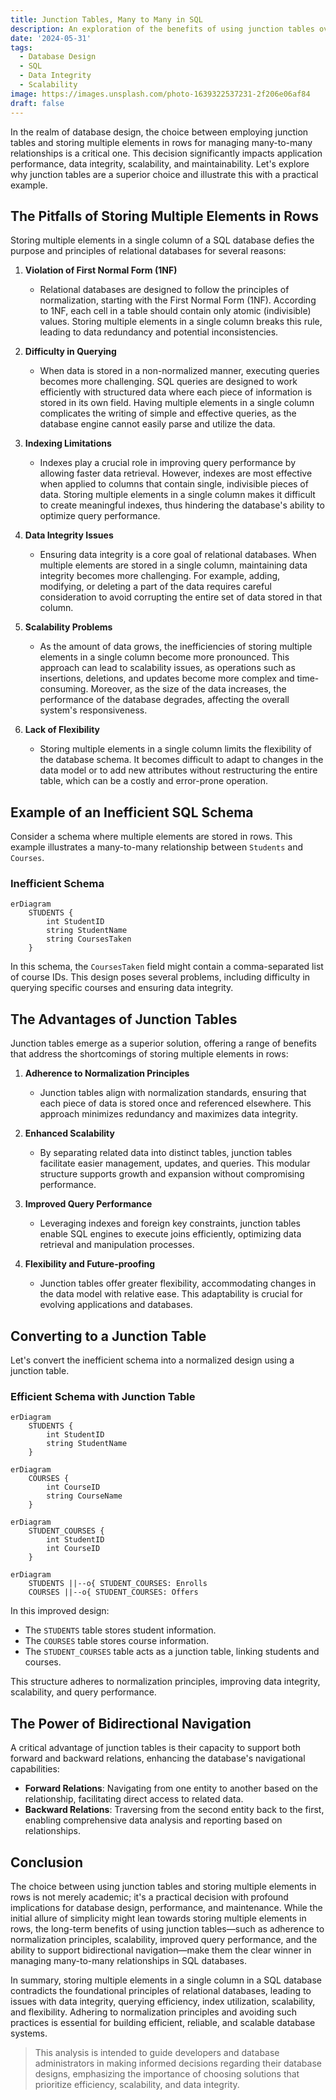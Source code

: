 ```yaml
---
title: Junction Tables, Many to Many in SQL
description: An exploration of the benefits of using junction tables over storing multiple elements in rows for managing many-to-many relationships in SQL databases.
date: '2024-05-31'
tags:
  - Database Design
  - SQL
  - Data Integrity
  - Scalability
image: https://images.unsplash.com/photo-1639322537231-2f206e06af84
draft: false
---
```


In the realm of database design, the choice between employing junction tables and storing multiple elements in rows for managing many-to-many relationships is a critical one. This decision significantly impacts application performance, data integrity, scalability, and maintainability. Let's explore why junction tables are a superior choice and illustrate this with a practical example.

## The Pitfalls of Storing Multiple Elements in Rows

Storing multiple elements in a single column of a SQL database defies the purpose and principles of relational databases for several reasons:

1. **Violation of First Normal Form (1NF)**
   - Relational databases are designed to follow the principles of normalization, starting with the First Normal Form (1NF). According to 1NF, each cell in a table should contain only atomic (indivisible) values. Storing multiple elements in a single column breaks this rule, leading to data redundancy and potential inconsistencies.

2. **Difficulty in Querying**
   - When data is stored in a non-normalized manner, executing queries becomes more challenging. SQL queries are designed to work efficiently with structured data where each piece of information is stored in its own field. Having multiple elements in a single column complicates the writing of simple and effective queries, as the database engine cannot easily parse and utilize the data.

3. **Indexing Limitations**
   - Indexes play a crucial role in improving query performance by allowing faster data retrieval. However, indexes are most effective when applied to columns that contain single, indivisible pieces of data. Storing multiple elements in a single column makes it difficult to create meaningful indexes, thus hindering the database's ability to optimize query performance.

4. **Data Integrity Issues**
   - Ensuring data integrity is a core goal of relational databases. When multiple elements are stored in a single column, maintaining data integrity becomes more challenging. For example, adding, modifying, or deleting a part of the data requires careful consideration to avoid corrupting the entire set of data stored in that column.

5. **Scalability Problems**
   - As the amount of data grows, the inefficiencies of storing multiple elements in a single column become more pronounced. This approach can lead to scalability issues, as operations such as insertions, deletions, and updates become more complex and time-consuming. Moreover, as the size of the data increases, the performance of the database degrades, affecting the overall system's responsiveness.

6. **Lack of Flexibility**
   - Storing multiple elements in a single column limits the flexibility of the database schema. It becomes difficult to adapt to changes in the data model or to add new attributes without restructuring the entire table, which can be a costly and error-prone operation.

## Example of an Inefficient SQL Schema

Consider a schema where multiple elements are stored in rows. This example illustrates a many-to-many relationship between `Students` and `Courses`.

### Inefficient Schema


```mermaid
erDiagram
    STUDENTS {
        int StudentID
        string StudentName
        string CoursesTaken
    } 
```

In this schema, the `CoursesTaken` field might contain a comma-separated list of course IDs. This design poses several problems, including difficulty in querying specific courses and ensuring data integrity.

## The Advantages of Junction Tables

Junction tables emerge as a superior solution, offering a range of benefits that address the shortcomings of storing multiple elements in rows:

1. **Adherence to Normalization Principles**
   - Junction tables align with normalization standards, ensuring that each piece of data is stored once and referenced elsewhere. This approach minimizes redundancy and maximizes data integrity.

2. **Enhanced Scalability**
   - By separating related data into distinct tables, junction tables facilitate easier management, updates, and queries. This modular structure supports growth and expansion without compromising performance.

3. **Improved Query Performance**
   - Leveraging indexes and foreign key constraints, junction tables enable SQL engines to execute joins efficiently, optimizing data retrieval and manipulation processes.

4. **Flexibility and Future-proofing**
   - Junction tables offer greater flexibility, accommodating changes in the data model with relative ease. This adaptability is crucial for evolving applications and databases.

## Converting to a Junction Table

Let's convert the inefficient schema into a normalized design using a junction table.

### Efficient Schema with Junction Table

```mermaid
erDiagram
    STUDENTS {
        int StudentID
        string StudentName
    }
```

```mermaid
erDiagram
    COURSES {
        int CourseID
        string CourseName
    }
```

```mermaid
erDiagram
    STUDENT_COURSES {
        int StudentID
        int CourseID
    }
```

```mermaid
erDiagram
    STUDENTS ||--o{ STUDENT_COURSES: Enrolls
    COURSES ||--o{ STUDENT_COURSES: Offers
```

In this improved design:
- The `STUDENTS` table stores student information.
- The `COURSES` table stores course information.
- The `STUDENT_COURSES` table acts as a junction table, linking students and courses.

This structure adheres to normalization principles, improving data integrity, scalability, and query performance.

## The Power of Bidirectional Navigation

A critical advantage of junction tables is their capacity to support both forward and backward relations, enhancing the database's navigational capabilities:

- **Forward Relations**: Navigating from one entity to another based on the relationship, facilitating direct access to related data.
- **Backward Relations**: Traversing from the second entity back to the first, enabling comprehensive data analysis and reporting based on relationships.

## Conclusion

The choice between using junction tables and storing multiple elements in rows is not merely academic; it's a practical decision with profound implications for database design, performance, and maintenance. While the initial allure of simplicity might lean towards storing multiple elements in rows, the long-term benefits of using junction tables—such as adherence to normalization principles, scalability, improved query performance, and the ability to support bidirectional navigation—make them the clear winner in managing many-to-many relationships in SQL databases.

In summary, storing multiple elements in a single column in a SQL database contradicts the foundational principles of relational databases, leading to issues with data integrity, querying efficiency, index utilization, scalability, and flexibility. Adhering to normalization principles and avoiding such practices is essential for building efficient, reliable, and scalable database systems.

> This analysis is intended to guide developers and database administrators in making informed decisions regarding their database designs, emphasizing the importance of choosing solutions that prioritize efficiency, scalability, and data integrity.


